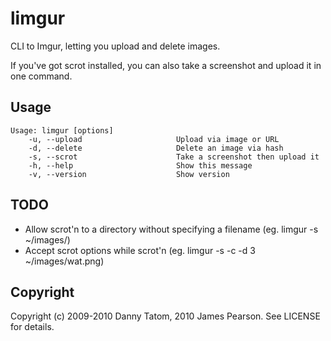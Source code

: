 # limgur

CLI to Imgur, letting you upload and delete images.

If you've got scrot installed, you can also take a screenshot and upload it in one command.

## Usage

    Usage: limgur [options]
        -u, --upload                     Upload via image or URL
        -d, --delete                     Delete an image via hash
        -s, --scrot                      Take a screenshot then upload it
        -h, --help                       Show this message
        -v, --version                    Show version

## TODO

* Allow scrot'n to a directory without specifying a filename (eg. limgur -s ~/images/)
* Accept scrot options while scrot'n (eg. limgur -s -c -d 3 ~/images/wat.png)

## Copyright

Copyright (c) 2009-2010 Danny Tatom, 2010 James Pearson. See LICENSE for details.
